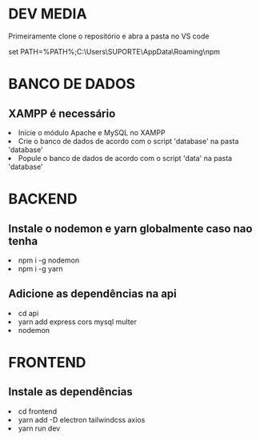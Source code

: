 # DEV MEDIA

Primeiramente clone o repositório e abra a pasta no VS code

set PATH=%PATH%;C:\Users\SUPORTE\AppData\Roaming\npm

<h1>BANCO DE DADOS</h1>
<h2>XAMPP é necessário</h2>
<li>Inicie o módulo Apache e MySQL no XAMPP</li>
<li>Crie o banco de dados de acordo com o script 'database' na pasta 'database'</li>
<li>Popule o banco de dados de acordo com o script 'data' na pasta 'database'</li>

<h1>BACKEND</h1>
<h2>Instale o nodemon e yarn globalmente caso nao tenha</h2>
<li>npm i -g nodemon</li>
<li>npm i -g yarn</li>
<h2>Adicione as dependências na api</h2>
<li>cd api</li>
<li>yarn add express cors mysql multer</li>
<li>nodemon</li>

<h1>FRONTEND</h1>
<h2>Instale as dependências</h2>
<li>cd frontend</li>
<li>yarn add -D electron tailwindcss axios</li>
<li>yarn run dev</li>
